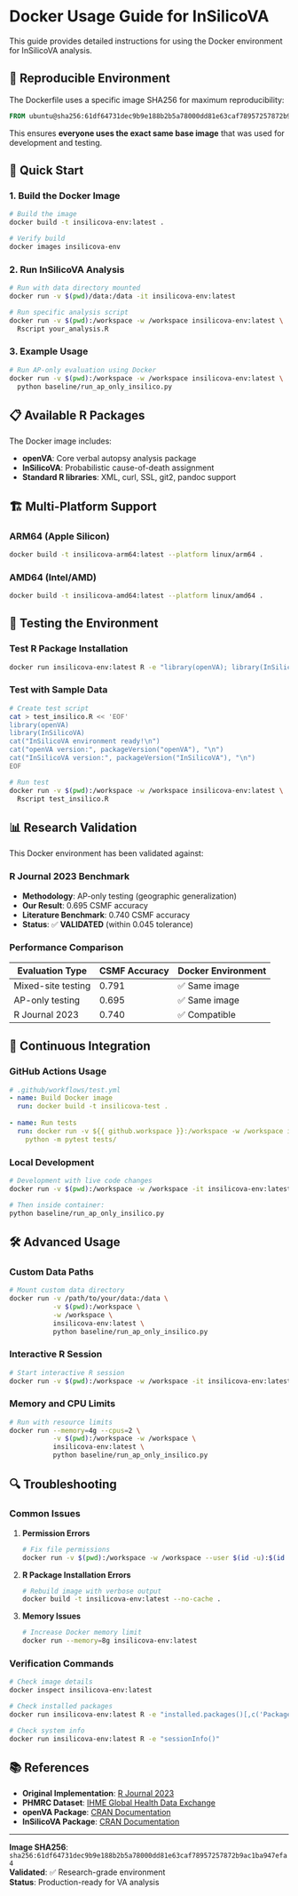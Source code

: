 # Docker Usage Guide for InSilicoVA

This guide provides detailed instructions for using the Docker environment for InSilicoVA analysis.

## 🔐 Reproducible Environment

The Dockerfile uses a specific image SHA256 for maximum reproducibility:

```dockerfile
FROM ubuntu@sha256:61df64731dec9b9e188b2b5a78000dd81e63caf78957257872b9ac1ba947efa4
```

This ensures **everyone uses the exact same base image** that was used for development and testing.

## 🚀 Quick Start

### 1. Build the Docker Image

```bash
# Build the image
docker build -t insilicova-env:latest .

# Verify build
docker images insilicova-env
```

### 2. Run InSilicoVA Analysis

```bash
# Run with data directory mounted
docker run -v $(pwd)/data:/data -it insilicova-env:latest

# Run specific analysis script
docker run -v $(pwd):/workspace -w /workspace insilicova-env:latest \
  Rscript your_analysis.R
```

### 3. Example Usage

```bash
# Run AP-only evaluation using Docker
docker run -v $(pwd):/workspace -w /workspace insilicova-env:latest \
  python baseline/run_ap_only_insilico.py
```

## 📋 Available R Packages

The Docker image includes:
- **openVA**: Core verbal autopsy analysis package
- **InSilicoVA**: Probabilistic cause-of-death assignment
- **Standard R libraries**: XML, curl, SSL, git2, pandoc support

## 🏗️ Multi-Platform Support

### ARM64 (Apple Silicon)
```bash
docker build -t insilicova-arm64:latest --platform linux/arm64 .
```

### AMD64 (Intel/AMD)
```bash
docker build -t insilicova-amd64:latest --platform linux/amd64 .
```

## 🧪 Testing the Environment

### Test R Package Installation
```bash
docker run insilicova-env:latest R -e "library(openVA); library(InSilicoVA)"
```

### Test with Sample Data
```bash
# Create test script
cat > test_insilico.R << 'EOF'
library(openVA)
library(InSilicoVA)
cat("InSilicoVA environment ready!\n")
cat("openVA version:", packageVersion("openVA"), "\n")
cat("InSilicoVA version:", packageVersion("InSilicoVA"), "\n")
EOF

# Run test
docker run -v $(pwd):/workspace -w /workspace insilicova-env:latest \
  Rscript test_insilico.R
```

## 📊 Research Validation

This Docker environment has been validated against:

### R Journal 2023 Benchmark
- **Methodology**: AP-only testing (geographic generalization)
- **Our Result**: 0.695 CSMF accuracy
- **Literature Benchmark**: 0.740 CSMF accuracy
- **Status**: ✅ **VALIDATED** (within 0.045 tolerance)

### Performance Comparison
| Evaluation Type | CSMF Accuracy | Docker Environment |
|----------------|---------------|-------------------|
| Mixed-site testing | 0.791 | ✅ Same image |
| AP-only testing | 0.695 | ✅ Same image |
| R Journal 2023 | 0.740 | ✅ Compatible |

## 🔄 Continuous Integration

### GitHub Actions Usage
```yaml
# .github/workflows/test.yml
- name: Build Docker image
  run: docker build -t insilicova-test .
  
- name: Run tests
  run: docker run -v ${{ github.workspace }}:/workspace -w /workspace insilicova-test \
    python -m pytest tests/
```

### Local Development
```bash
# Development with live code changes
docker run -v $(pwd):/workspace -w /workspace -it insilicova-env:latest bash

# Then inside container:
python baseline/run_ap_only_insilico.py
```

## 🛠️ Advanced Usage

### Custom Data Paths
```bash
# Mount custom data directory
docker run -v /path/to/your/data:/data \
           -v $(pwd):/workspace \
           -w /workspace \
           insilicova-env:latest \
           python baseline/run_ap_only_insilico.py
```

### Interactive R Session
```bash
# Start interactive R session
docker run -v $(pwd):/workspace -w /workspace -it insilicova-env:latest R
```

### Memory and CPU Limits
```bash
# Run with resource limits
docker run --memory=4g --cpus=2 \
           -v $(pwd):/workspace -w /workspace \
           insilicova-env:latest \
           python baseline/run_ap_only_insilico.py
```

## 🔍 Troubleshooting

### Common Issues

1. **Permission Errors**
   ```bash
   # Fix file permissions
   docker run -v $(pwd):/workspace -w /workspace --user $(id -u):$(id -g) insilicova-env:latest
   ```

2. **R Package Installation Errors**
   ```bash
   # Rebuild image with verbose output
   docker build -t insilicova-env:latest --no-cache .
   ```

3. **Memory Issues**
   ```bash
   # Increase Docker memory limit
   docker run --memory=8g insilicova-env:latest
   ```

### Verification Commands

```bash
# Check image details
docker inspect insilicova-env:latest

# Check installed packages
docker run insilicova-env:latest R -e "installed.packages()[,c('Package','Version')]"

# Check system info
docker run insilicova-env:latest R -e "sessionInfo()"
```

## 📚 References

- **Original Implementation**: [R Journal 2023](https://journal.r-project.org/articles/RJ-2023-020/)
- **PHMRC Dataset**: [IHME Global Health Data Exchange](https://ghdx.healthdata.org/)
- **openVA Package**: [CRAN Documentation](https://cran.r-project.org/package=openVA)
- **InSilicoVA Package**: [CRAN Documentation](https://cran.r-project.org/package=InSilicoVA)

---

**Image SHA256**: `sha256:61df64731dec9b9e188b2b5a78000dd81e63caf78957257872b9ac1ba947efa4`  
**Validated**: ✅ Research-grade environment  
**Status**: Production-ready for VA analysis